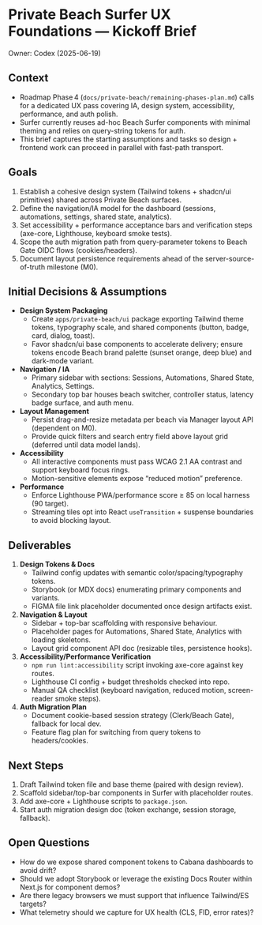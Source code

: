 # Private Beach Surfer UX Foundations — Kickoff Brief

Owner: Codex (2025-06-19)

## Context
- Roadmap Phase 4 (`docs/private-beach/remaining-phases-plan.md`) calls for a dedicated UX pass covering IA, design system, accessibility, performance, and auth polish.
- Surfer currently reuses ad-hoc Beach Surfer components with minimal theming and relies on query-string tokens for auth.
- This brief captures the starting assumptions and tasks so design + frontend work can proceed in parallel with fast-path transport.

## Goals
1. Establish a cohesive design system (Tailwind tokens + shadcn/ui primitives) shared across Private Beach surfaces.
2. Define the navigation/IA model for the dashboard (sessions, automations, settings, shared state, analytics).
3. Set accessibility + performance acceptance bars and verification steps (axe-core, Lighthouse, keyboard smoke tests).
4. Scope the auth migration path from query-parameter tokens to Beach Gate OIDC flows (cookies/headers).
5. Document layout persistence requirements ahead of the server-source-of-truth milestone (M0).

## Initial Decisions & Assumptions
- **Design System Packaging**
  - Create `apps/private-beach/ui` package exporting Tailwind theme tokens, typography scale, and shared components (button, badge, card, dialog, toast).
  - Favor shadcn/ui base components to accelerate delivery; ensure tokens encode Beach brand palette (sunset orange, deep blue) and dark-mode variant.
- **Navigation / IA**
  - Primary sidebar with sections: Sessions, Automations, Shared State, Analytics, Settings.
  - Secondary top bar houses beach switcher, controller status, latency badge surface, and auth menu.
- **Layout Management**
  - Persist drag-and-resize metadata per beach via Manager layout API (dependent on M0).
  - Provide quick filters and search entry field above layout grid (deferred until data model lands).
- **Accessibility**
  - All interactive components must pass WCAG 2.1 AA contrast and support keyboard focus rings.
  - Motion-sensitive elements expose “reduced motion” preference.
- **Performance**
  - Enforce Lighthouse PWA/performance score ≥ 85 on local harness (90 target).
  - Streaming tiles opt into React `useTransition` + suspense boundaries to avoid blocking layout.

## Deliverables
1. **Design Tokens & Docs**
   - Tailwind config updates with semantic color/spacing/typography tokens.
   - Storybook (or MDX docs) enumerating primary components and variants.
   - FIGMA file link placeholder documented once design artifacts exist.
2. **Navigation & Layout**
   - Sidebar + top-bar scaffolding with responsive behaviour.
   - Placeholder pages for Automations, Shared State, Analytics with loading skeletons.
   - Layout grid component API doc (resizable tiles, persistence hooks).
3. **Accessibility/Performance Verification**
   - `npm run lint:accessibility` script invoking axe-core against key routes.
   - Lighthouse CI config + budget thresholds checked into repo.
   - Manual QA checklist (keyboard navigation, reduced motion, screen-reader smoke steps).
4. **Auth Migration Plan**
   - Document cookie-based session strategy (Clerk/Beach Gate), fallback for local dev.
   - Feature flag plan for switching from query tokens to headers/cookies.

## Next Steps
1. Draft Tailwind token file and base theme (paired with design review).
2. Scaffold sidebar/top-bar components in Surfer with placeholder routes.
3. Add axe-core + Lighthouse scripts to `package.json`.
4. Start auth migration design doc (token exchange, session storage, fallback).

## Open Questions
- How do we expose shared component tokens to Cabana dashboards to avoid drift?
- Should we adopt Storybook or leverage the existing Docs Router within Next.js for component demos?
- Are there legacy browsers we must support that influence Tailwind/ES targets?
- What telemetry should we capture for UX health (CLS, FID, error rates)?
